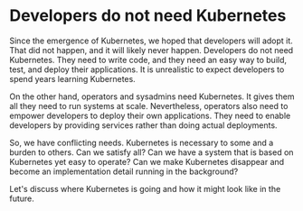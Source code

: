 # Developers do not need Kubernetes

Since the emergence of Kubernetes, we hoped that developers will adopt it. That did not happen, and it will likely never happen. Developers do not need Kubernetes. They need to write code, and they need an easy way to build, test, and deploy their applications. It is unrealistic to expect developers to spend years learning Kubernetes.

On the other hand, operators and sysadmins need Kubernetes. It gives them all they need to run systems at scale. Nevertheless, operators also need to empower developers to deploy their own applications. They need to enable developers by providing services rather than doing actual deployments.

So, we have conflicting needs. Kubernetes is necessary to some and a burden to others. Can we satisfy all? Can we have a system that is based on Kubernetes yet easy to operate? Can we make Kubernetes disappear and become an implementation detail running in the background?

Let's discuss where Kubernetes is going and how it might look like in the future.
